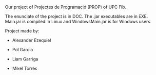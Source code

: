 Our project of Projectes de Programació (PROP) of UPC Fib.

The enunciate of the project is in DOC.
The .jar executables are in EXE. Main.jar is compiled in Linux and WindowsMain.jar is for Windows users.

Project made by:

- Alexander Ezequiel 

- Pol Garcia

- Liam Garriga

- Mikel Torres
